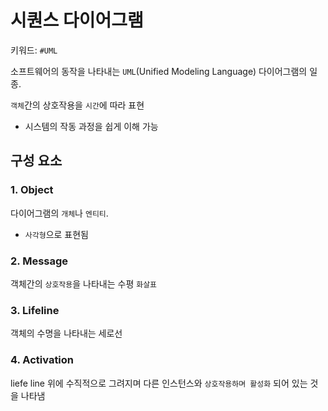 # 시퀀스 다이어그램
키워드: `#UML`

소프트웨어의 동작을 나타내는 `UML`(Unified Modeling Language) 다이어그램의 일종. 

`객체`간의 상호작용을 `시간`에 따라 표현
- 시스템의 작동 과정을 쉽게 이해 가능

## 구성 요소
### 1. Object
다이어그램의 `개체`나 `엔티티`.
- `사각형`으로 표현됨

### 2. Message
객체간의 `상호작용`을 나타내는 수평 `화살표`

### 3. Lifeline
객체의 수명을 나타내는 세로선

### 4. Activation
liefe line 위에 수직적으로 그려지며 다른 인스턴스와 `상호작용하며 활성화` 되어 있는 것을 나타냄